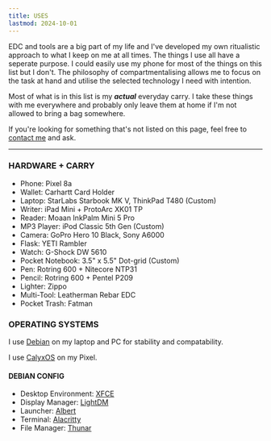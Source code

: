```yaml
---
title: USES
lastmod: 2024-10-01
---
```


EDC and tools are a big part of my life and I've developed my own ritualistic approach to what I keep on me at all times. The things I use all have a seperate purpose. I could easily use my phone for most of the things on this list but I don't. The philosophy of compartmentalising allows me to focus on the task at hand and utilise the selected technology I need with intention.

Most of what is in this list is my ***actual*** everyday carry. I take these things with me everywhere and probably only leave them at home if I'm not allowed to bring a bag somewhere.

If you're looking for something that's not listed on this page, feel free to [contact me](/contact) and ask.

---

### HARDWARE + CARRY

- Phone: Pixel 8a
- Wallet: Carhartt Card Holder
- Laptop: StarLabs Starbook MK V, ThinkPad T480 (Custom)
- Writer: iPad Mini + ProtoArc XK01 TP
- Reader: Moaan InkPalm Mini 5 Pro
- MP3 Player: iPod Classic 5th Gen (Custom)
- Camera: GoPro Hero 10 Black, Sony A6000
- Flask: YETI Rambler
- Watch: G-Shock DW 5610
- Pocket Notebook: 3.5" x 5.5" Dot-grid (Custom)
- Pen: Rotring 600 + Nitecore NTP31
- Pencil: Rotring 600 + Pentel P209
- Lighter: Zippo
- Multi-Tool: Leatherman Rebar EDC
- Pocket Trash: Fatman

### OPERATING SYSTEMS

I use [Debian](https://www.debian.org/) on my laptop and PC for stability and compatability.

I use [CalyxOS](https://calyxos.org/) on my Pixel.

#### DEBIAN CONFIG

- Desktop Environment: [XFCE](https://xfce.org/)
- Display Manager: [LightDM](https://github.com/canonical/lightdm)
- Launcher: [Albert](https://github.com/albertlauncher/albert)
- Terminal: [Alacritty](https://github.com/alacritty/alacritty)
- File Manager: [Thunar](https://github.com/xfce-mirror/thunar)